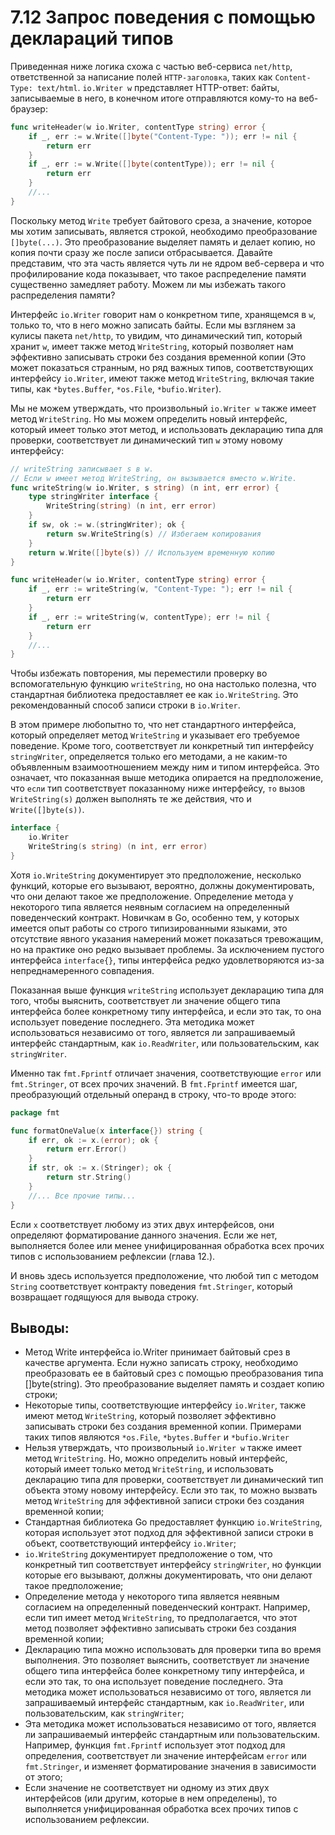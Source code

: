 # 7.12 Запрос поведения с помощью деклараций типов

Приведенная ниже логика схожа с частью веб-сервиса `net/http`, ответственной за написание полей `HTTP-заголовка`, таких
как `Content-Type: text/html`. `io.Writer w` представляет HTTP-ответ: байты, записываемые в него, в конечном итоге
отправляются кому-то на веб-браузер:

``` go
func writeHeader(w io.Writer, contentType string) error {
	if _, err := w.Write([]byte("Content-Type: ")); err != nil {
		return err
	}
	if _, err := w.Write([]byte(contentType)); err != nil {
		return err
	}
	//...
}
```

Поскольку метод `Write` требует байтового среза, а значение, которое мы хотим записывать, является строкой, необходимо
преобразование `[]byte(...)`. Это преобразование выделяет память и делает копию, но копия почти сразу же после записи
отбрасывается. Давайте представим, что эта часть является чуть ли не ядром веб-сервера и что профилирование кода
показывает, что такое распределение памяти существенно замедляет работу. Можем ли мы избежать такого распределения
памяти?

Интерфейс `io.Writer` говорит нам о конкретном типе, хранящемся в `w`, только то, что в него можно записать байты. Если
мы взглянем за кулисы пакета `net/http`, то увидим, что динамический тип, который хранит `w`, имеет также
метод `WriteString`, который позволяет нам эффективно записывать строки без создания временной копии (Это может
показаться странным, но ряд важных типов, соответствующих интерфейсу `io.Writer`, имеют также метод `WriteString`,
включая такие типы, как `*bytes.Buffer`, `*os.File`, `*bufio.Writer`).

Мы не можем утверждать, что произвольный `io.Writer w` также имеет метод `WriteString`. Но мы можем определить новый
интерфейс, который имеет только этот метод, и использовать декларацию типа для проверки, соответствует ли динамический
тип `w` этому новому интерфейсу:

``` go
// writeString записывает s в w.
// Если w имеет метод WriteString, он вызывается вместо w.Write.
func writeString(w io.Writer, s string) (n int, err error) {
	type stringWriter interface {
		WriteString(string) (n int, err error)
	}
	if sw, ok := w.(stringWriter); ok {
		return sw.WriteString(s) // Избегаем копирования
	}
	return w.Write([]byte(s)) // Используем временную копию
}

func writeHeader(w io.Writer, contentType string) error {
	if _, err := writeString(w, "Content-Type: "); err != nil {
		return err
	}
	if _, err := writeString(w, contentType); err != nil {
		return err
	}
	//...
}
```

Чтобы избежать повторения, мы переместили проверку во вспомогательную функцию `writeString`, но она настолько полезна,
что стандартная библиотека предоставляет ее как `io.WriteString`. Это рекомендованный способ записи строки
в `io.Writer`.

В этом примере любопытно то, что нет стандартного интерфейса, который определяет метод `WriteString` и указывает его
требуемое поведение. Кроме того, соответствует ли конкретный тип интерфейсу `stringWriter`, определяется только его
методами, а не каким-то объявленным взаимоотношением между ним и типом интерфейса. Это означает, что показанная выше
методика опирается на предположение, что `если` тип соответствует показанному ниже интерфейсу, `то`
вызов `WriteString(s)` должен выполнять те же действия, что и `Write([]byte(s))`.

``` go
interface {
	io.Writer
	WriteString(s string) (n int, err error)
}
```

Хотя `io.WriteString` документирует это предположение, несколько функций, которые его вызывают, вероятно, должны
документировать, что они делают такое же предположение. Определение метода у некоторого типа является неявным согласием
на определенный поведенческий контракт. Новичкам в Go, особенно тем, у которых имеется опыт работы со строго
типизированными языками, это отсутствие явного указания намерений может показаться тревожащим, но на практике оно редко
вызывает проблемы. За исключением пустого интерфейса `interface{}`, типы интерфейса редко удовлетворяются из-за
непреднамеренного совпадения.

Показанная выше функция `writeString` использует декларацию типа для того, чтобы выяснить, соответствует ли значение
общего типа интерфейса более конкретному типу интерфейса, и если это так, то она использует поведение последнего. Эта
методика может использоваться независимо от того, является ли запрашиваемый интерфейс стандартным, как `io.ReadWriter`,
или пользовательским, как `stringWriter`.

Именно так `fmt.Fprintf` отличает значения, соответствующие `error` или `fmt.Stringer`, от всех прочих значений. В
`fmt.Fprintf` имеется шаг, преобразующий отдельный операнд в строку, что-то вроде этого:

``` go
package fmt

func formatOneValue(x interface{}) string {
	if err, ok := x.(error); ok {
		return err.Error()
	}
	if str, ok := x.(Stringer); ok {
		return str.String()
	}
	//... Все прочие типы... 
}
```

Если `x` соответствует любому из этих двух интерфейсов, они определяют форматирование данного значения. Если же нет,
выполняется более или менее унифицированная обработка всех прочих типов с использованием рефлексии (глава 12.).

И вновь здесь используется предположение, что любой тип с методом `String` соответствует контракту
поведения `fmt.Stringer`, который возвращает годящуюся для вывода строку.

## Выводы:

* Метод Write интерфейса io.Writer принимает байтовый срез в качестве аргумента. Если нужно записать строку, необходимо
  преобразовать ее в байтовый срез с помощью преобразования типа []byte(string). Это преобразование выделяет память и
  создает копию строки;
* Некоторые типы, соответствующие интерфейсу `io.Writer`, также имеют метод `WriteString`, который позволяет эффективно
  записывать строки без создания временной копии. Примерами таких типов являются `*os.File`, `*bytes.Buffer`
  и `*bufio.Writer`
* Нельзя утверждать, что произвольный `io.Writer w` также имеет метод `WriteString`. Но, можно определить новый
  интерфейс, который имеет только метод `WriteString`, и использовать декларацию типа для проверки, соответствует ли
  динамический тип объекта этому новому интерфейсу. Если это так, то можно вызвать метод `WriteString` для эффективной
  записи строки без создания временной копии;
* Стандартная библиотека Go предоставляет функцию `io.WriteString`, которая использует этот подход для эффективной
  записи строки в объект, соответствующий интерфейсу `io.Writer`;
* `io.WriteString` документирует предположение о том, что конкретный тип соответствует интерфейсу `stringWriter`, но
  функции которые его вызывают, должны документировать, что они делают такое предположение;
* Определение метода у некоторого типа является неявным согласием на определенный поведенческий контракт. Например, если
  тип имеет метод `WriteString`, то предполагается, что этот метод позволяет эффективно записывать строки без создания
  временной копии;
* Декларацию типа можно использовать для проверки типа во время выполнения. Это позволяет выяснить, соответствует ли
  значение общего типа интерфейса более конкретному типу интерфейса, и если это так, то она использует поведение
  последнего. Эта методика может использоваться независимо от того, является ли запрашиваемый интерфейс стандартным,
  как `io.ReadWriter`, или пользовательским, как `stringWriter`;
* Эта методика может использоваться независимо от того, является ли запрашиваемый интерфейс стандартным или
  пользовательским. Например, функция `fmt.Fprintf` использует этот подход для определения, соответствует ли значение
  интерфейсам `error` или `fmt.Stringer`, и изменяет форматирование значения в зависимости от этого;
* Если значение не соответствует ни одному из этих двух интерфейсов (или другим, которые в нем определены), то
  выполняется унифицированная обработка всех прочих типов с использованием рефлексии.